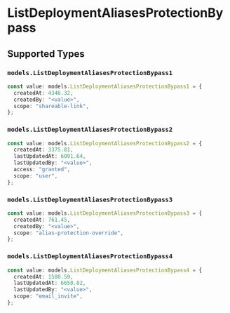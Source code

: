 # ListDeploymentAliasesProtectionBypass


## Supported Types

### `models.ListDeploymentAliasesProtectionBypass1`

```typescript
const value: models.ListDeploymentAliasesProtectionBypass1 = {
  createdAt: 4346.32,
  createdBy: "<value>",
  scope: "shareable-link",
};
```

### `models.ListDeploymentAliasesProtectionBypass2`

```typescript
const value: models.ListDeploymentAliasesProtectionBypass2 = {
  createdAt: 3375.81,
  lastUpdatedAt: 6091.64,
  lastUpdatedBy: "<value>",
  access: "granted",
  scope: "user",
};
```

### `models.ListDeploymentAliasesProtectionBypass3`

```typescript
const value: models.ListDeploymentAliasesProtectionBypass3 = {
  createdAt: 761.45,
  createdBy: "<value>",
  scope: "alias-protection-override",
};
```

### `models.ListDeploymentAliasesProtectionBypass4`

```typescript
const value: models.ListDeploymentAliasesProtectionBypass4 = {
  createdAt: 1580.59,
  lastUpdatedAt: 6650.82,
  lastUpdatedBy: "<value>",
  scope: "email_invite",
};
```

